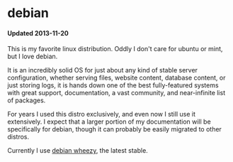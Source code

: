 
# debian
#### Updated 2013-11-20

This is my favorite linux distribution.  Oddly I don't care for ubuntu or mint, but I love debian.

It is an incredibly solid OS for just about any kind of stable server configuration, whether serving files, website content, database content, or just storing logs, it is hands down one of the best fully-featured systems with great support, documentation, a vast community, and near-infinite list of packages.

For years I used this distro exclusively, and even now I still use it extensively.  I expect that a larger portion of my documentation will be specifically for debian, though it can probably be easily migrated to other distros.

Currently I use [debian wheezy](wheezy/readme.md), the latest stable.

